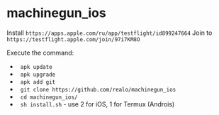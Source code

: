 # machinegun_ios


Install `https://apps.apple.com/ru/app/testflight/id899247664`
Join to `https://testflight.apple.com/join/97i7KM8O`

Execute the command:
* ` apk update`
* ` apk upgrade`
* ` apk add git`
* ` git clone https://github.com/realo/machinegun_ios`
* ` cd machinegun_ios/`
* ` sh install.sh` - use 2 for iOS, 1 for Termux (Androis)

